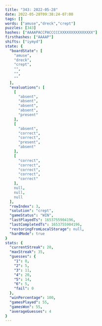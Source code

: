 ```yaml
---
title: "343: 2022-05-28"
date: 2022-05-28T09:38:24-07:00
tags: []
words: ["amuse","dreck","crept"]
puzzles: [343]
hashes: ["AAAAPACCPACCCCCXXXXXXXXXXXXXXX"]
firsthashes: ["AAAAP"]
shifts: ["iymyd"]
state: {
  "boardState": [
    "amuse",
    "dreck",
    "crept",
    "",
    "",
    ""
  ],
  "evaluations": [
    [
      "absent",
      "absent",
      "absent",
      "absent",
      "present"
    ],
    [
      "absent",
      "correct",
      "correct",
      "present",
      "absent"
    ],
    [
      "correct",
      "correct",
      "correct",
      "correct",
      "correct"
    ],
    null,
    null,
    null
  ],
  "rowIndex": 3,
  "solution": "crept",
  "gameStatus": "WIN",
  "lastPlayedTs": 1653755904196,
  "lastCompletedTs": 1653755904196,
  "restoringFromLocalStorage": null,
  "hardMode": true
}
stats: {
  "currentStreak": 20,
  "maxStreak": 35,
  "guesses": {
    "1": 0,
    "2": 5,
    "3": 11,
    "4": 20,
    "5": 14,
    "6": 5,
    "fail": 0
  },
  "winPercentage": 100,
  "gamesPlayed": 55,
  "gamesWon": 55,
  "averageGuesses": 4
}
---
```


<!-- more -->
